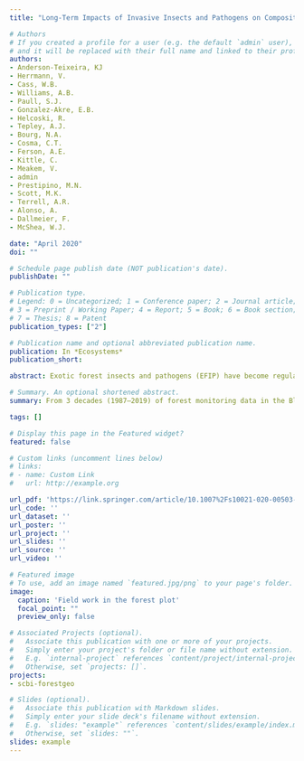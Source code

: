 ```yaml
---
title: "Long-Term Impacts of Invasive Insects and Pathogens on Composition, Biomass, and Diversity of Forests in Virginia’s Blue Ridge Mountains"

# Authors
# If you created a profile for a user (e.g. the default `admin` user), write the username (folder name) here 
# and it will be replaced with their full name and linked to their profile.
authors:
- Anderson-Teixeira, KJ
- Herrmann, V.
- Cass, W.B.
- Williams, A.B.
- Paull, S.J.
- Gonzalez-Akre, E.B.
- Helcoski, R.
- Tepley, A.J.
- Bourg, N.A.
- Cosma, C.T.
- Ferson, A.E.
- Kittle, C.
- Meakem, V.
- admin
- Prestipino, M.N.
- Scott, M.K.
- Terrell, A.R.
- Alonso, A.
- Dallmeier, F.
- McShea, W.J.

date: "April 2020"
doi: ""

# Schedule page publish date (NOT publication's date).
publishDate: ""

# Publication type.
# Legend: 0 = Uncategorized; 1 = Conference paper; 2 = Journal article;
# 3 = Preprint / Working Paper; 4 = Report; 5 = Book; 6 = Book section;
# 7 = Thesis; 8 = Patent
publication_types: ["2"]

# Publication name and optional abbreviated publication name.
publication: In *Ecosystems*
publication_short: 

abstract: Exotic forest insects and pathogens (EFIP) have become regular features of temperate forest ecosystems, yet we lack a long-term perspective on their net impacts on tree mortality, carbon sequestration, and tree species diversity. Here, we analyze 3 decades (1987–2019) of forest monitoring data from the Blue Ridge Mountains ecoregion in eastern North America, including 67 plots totaling 29.4 ha, along with a historical survey from 1939. Over the past century, EFIP substantially affected at least eight tree genera. Tree host taxa had anomalously high mortality rates (≥6% year−1 from 2008 to 2019 vs 1.4% year−1 for less-impacted taxa). Following the arrival of EFIP, affected taxa declined in abundance (−25 to −100%) and live aboveground biomass (AGB; −13 to −100%) within our monitoring plots. We estimate that EFIP were responsible for 21–29% of ecosystem AGB loss through mortality (−87 g m−2 year−1) from 1991 to 2013 across 66 sites. Over a century, net AGB loss among affected species totaled roughly 6.6–10 kg m−2. The affected host taxa accounted for 23–29% of genera losses at the plot scale, with mixed net effects on alpha-diversity. Several taxa were lost from our monitoring plots but not completely extirpated from the region. Despite these losses, both total AGB and alpha-diversity were largely recovered through increases in sympatric genera. These results indicate that EFIP have been an important force shaping forest composition, carbon cycling, and diversity. At the same time, less-affected taxa in these relatively diverse temperate forests have conferred substantial resilience with regard to biomass and alpha-diversity.

# Summary. An optional shortened abstract.
summary: From 3 decades (1987–2019) of forest monitoring data in the Blue Ridge Mountains ecoregion, we found exotic forest insects and pathogens (EFIP) substantially affected at least eight tree genera. Several taxa were lost from our monitoring plots but not completely extirpated from the region. Despite these losses, both total AGB and alpha-diversity were largely recovered through increases in sympatric genera. These results indicate that EFIP have been an important force shaping forest composition, carbon cycling, and diversity.

tags: []

# Display this page in the Featured widget?
featured: false

# Custom links (uncomment lines below)
# links:
# - name: Custom Link
#   url: http://example.org

url_pdf: 'https://link.springer.com/article/10.1007%2Fs10021-020-00503-w'
url_code: ''
url_dataset: ''
url_poster: ''
url_project: ''
url_slides: ''
url_source: ''
url_video: ''

# Featured image
# To use, add an image named `featured.jpg/png` to your page's folder. 
image:
  caption: 'Field work in the forest plot'
  focal_point: ""
  preview_only: false

# Associated Projects (optional).
#   Associate this publication with one or more of your projects.
#   Simply enter your project's folder or file name without extension.
#   E.g. `internal-project` references `content/project/internal-project/index.md`.
#   Otherwise, set `projects: []`.
projects:
- scbi-forestgeo

# Slides (optional).
#   Associate this publication with Markdown slides.
#   Simply enter your slide deck's filename without extension.
#   E.g. `slides: "example"` references `content/slides/example/index.md`.
#   Otherwise, set `slides: ""`.
slides: example
---
```

